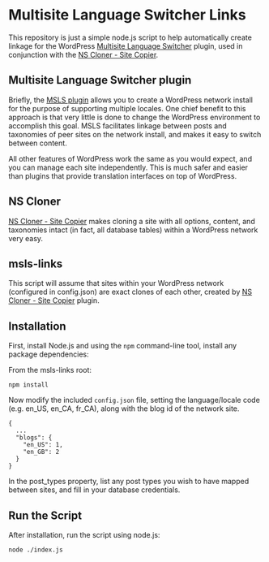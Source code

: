 # Multisite Language Switcher Links

This repository is just a simple node.js script to help automatically create linkage for the WordPress [Multisite Language Switcher](https://wordpress.org/plugins/multisite-language-switcher/) plugin, used in conjunction with the [NS Cloner - Site Copier](https://wordpress.org/plugins/ns-cloner-site-copier/).

## Multisite Language Switcher plugin

Briefly, the [MSLS plugin](https://wordpress.org/plugins/multisite-language-switcher/) allows you to create a WordPress network install for the purpose of supporting multiple locales. One chief benefit to this approach is that very little is done to change the WordPress environment to accomplish this goal. MSLS facilitates linkage between posts and taxonomies of peer sites on the network install, and makes it easy to switch between content.

All other features of WordPress work the same as you would expect, and you can manage each site independently. This is much safer and easier than plugins that provide translation interfaces on top of WordPress.

## NS Cloner

[NS Cloner - Site Copier](https://wordpress.org/plugins/ns-cloner-site-copier/) makes cloning a site with all options, content, and taxonomies intact (in fact, all database tables) within a WordPress network very easy.

## msls-links

This script will assume that sites within your WordPress network (configured in config.json) are exact clones of each other, created by [NS Cloner - Site Copier](https://wordpress.org/plugins/ns-cloner-site-copier/) plugin.

## Installation

First, install Node.js and using the `npm` command-line tool, install any package dependencies:

From the msls-links root:

```
npm install
```

Now modify the included `config.json` file, setting the language/locale code (e.g. en_US, en_CA, fr_CA), along with the blog id of the network site.

```
{
  ...
  "blogs": {
    "en_US": 1,
    "en_GB": 2
  }
}
```

In the post_types property, list any post types you wish to have mapped between sites, and fill in your database credentials.

## Run the Script

After installation, run the script using node.js:

```
node ./index.js
```

